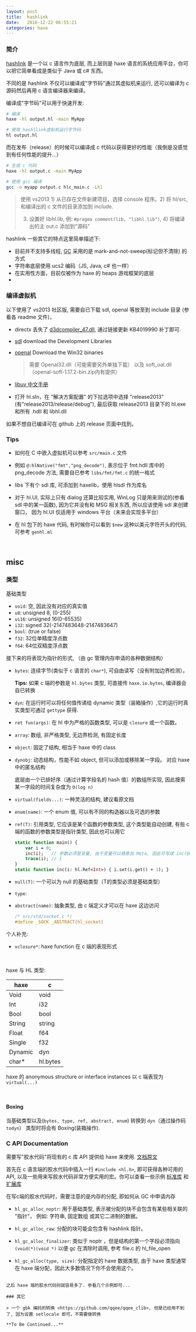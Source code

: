 ```yaml
---
layout: post
title:	hashlink
date:	2016-12-22 06:55:21
categories: haxe
---
```


### 简介

[hashlink](http://hashlink.haxe.org/) 是一个以 c 语言作为底层, 而上层则是 haxe 语言的系统应用平台，你可以把它简单看成是类似于 Java 或 c# 东西。

不同的是 hashlink 不仅可以编译成"字节码"通过其虚拟机来运行, 还可以编译为 c 源码然后再用 c 语言编译器来编译。

编译成"字节码"可以用于快速开发:

```bash
# 编译
haxe -hl output.hl -main MyApp

# 使用 hashllink虚拟机运行字节码
hl output.hl
```

<!-- more -->

而在发布（release）的时候可以编译成 c 代码以获得更好的性能（我倒是没感觉到有任何性能的提升...）

```bash
# 生成 c 代码
haxe -hl output.c -main MyApp

# 使用 gcc 编译
gcc -o myapp output.c hlc_main.c -Lhl
```

> 使用 vs2013 1) 从已存在文件新建项目，选择 console 程序。2) 将 hl/src, 和编译出的 c 文件的目录添加到 include.
>
> 3) 设置好 libhl.lib, 例: `#pragma comment(lib, "libhl.lib")`, 4) 将编译出的主 out.c 添加到"源码"

hashlink 一些其它的特点这里简单描述下:

* 目前并不支持多线程, [GC](https://github.com/HaxeFoundation/hashlink/wiki/Notes-on-Garbage-Collector) 采用的是 mark-and-not-sweep(标记但不清除) 的方式
* 字符串底层使用 ucs2 编码（JS, Java, c# 也一样）
* 在实用性方面，目前仅被作为 haxe 的 heaps 游戏框架的底层
*

### 编译虚拟机

以下使用了 vs2013 社区版, 需要自已下载 sdl, openal 等放至到 include 目录 (参看各 readme 文件)，

- directx 丢失了 [d3dcompiler_47.dll](http://www.catalog.update.microsoft.com/Search.aspx?q=KB4019990), 通过链接更新 KB4019990 补丁即可.

- [sdl](https://www.libsdl.org/) download the Development Libraries

- [openal](http://openal-soft.org/) Download the Win32 binaries

  > 需要 Openal32.dll（可能需要另外单独下载） 以及 soft_oal.dll（openal-soft-1.17.2-bin.zip内有提供）

- [libuv 中文手册](https://github.com/forhappy/uvbook)

* 打开 hl.sln，在 "解决方案配置" 的下拉选项中选择 "release2013"(有"release2013/release/debug"), 最后获取 release2013 目录下的 hl.exe 和所有 .hdll 和 libhl.dll

如果不想自已编译可在 github 上的 release 页面中找到。

### Tips

* 如何在 C 中嵌入虚拟机可以参考 `src/main.c` 文件

* 例如 `@:hlNative("fmt","png_decode")`, 表示位于 fmt.hdll 库中的 png_decode 方法, 需要自已参考 `libs/fmt/fmt.c` 的统一格式

* libs 下有个 sdl 库, 可添加到 haxelib，使用 hlsdl 作为库名

* 对于 hl.UI, 实际上只有 dialog 还算比较实用, WinLog 只是用来测试的(参看 sdl 中的某一函数), 因为它并没有和 MSG 相关东西, 所以应该使用 sdl 来创建窗口， 因为 hl.UI 仅适用于 windows 平台（未来会实现多平台）

* 在 hl 包下的 haxe 代码, 有时候你可以看到 `$new` 这种以美元字符开头的代码, 可参考 `genhl.ml`

&nbsp;
&nbsp;

## misc

### 类型

基础类型

* `void`: 空, 因此没有对应的真实值
* `u8`: unsigned 8, (0-255)
* `ui16`: unsigned 16(0-65535)
* `i32`: signed 32(-2147483648-2147483647)
* `bool`: (true or false)
* `f32`: 32位单精度浮点数
* `f64`: 64位双精度浮点数

接下来的将表现为指针的形式, （由 gc 管理内存申请的各种数据结构）

* `bytes`: 连续字节(类似于 c 语言的 `char*`), 可自由读写（没有附加边界检测）。

  **Tips:** 如果 c 端的参数是 `hl.bytes` 类型, 可直接传 `haxe.io.bytes`, 编译器会自已转换

* `dyn`: 在运行时可以将任何值传递给 dynamic 类型（装箱操作）,它的运行时真实类型可通过 `gettype` 获得.

* `ret fun(args)`: 在 hl 中为严格的函数类型, 可以是 `closure` 或一个函数。

* `array`: 数组, 非严格类型, 无边界检测, 有固定长度

* `object`: 固定了结构, 相当于 haxe 中的 class

* `dynobj`: 动态结构，性能不如 object, 但可以添加或移除某一字段。 对应 haxe 中的匿名结构

  底层由一个已排好序（通过计算字段名的 hash 值）的数组所实现, 因此搜索某一字段的时间复杂度为 `O(log n)`

* `virtual(fields...)`: 一种灵活的结构, 建议看原文档

* `enum(name)`: 一个 enum 值, 可以有不同的构造器以及可选的参数

* `ref(T)`: 引用类型, 它应该是某个函数的参数类型, 这个类型能自动创建, 有些 c 端的函数的参数类型是指针类型, 因此也可以用它

   ```haxe
   static function main() {
       var i = 0;
       inc(i);   // 参数必须是变量, 由于变量可以随意加 Meta, 因此可写成 inc(@OUT i) 以让代码更可读
       trace(i); // 1
   }
   static function inc(i: hl.Ref<Int>) { i.set(i.get() + 1); }
   ```
* `null(T)`: 一个可以为 null 的基础类型（T的类型必须是基础类型）

* `type`:

* `abstract(name)`: 抽象类型, 由 c 端定义才可以在 haxe 这边访问

  ```c
  /* src/std/socket.c */
  #define _SOCK	_ABSTRACT(hl_socket)
  ```

个人补充:

* `vclosure*`: haxe function 在 c 端的表现形式

&nbsp;

haxe 与 HL 类型:

  haxe  |  c
--------|-------
Void    |  void
Int     |  i32
Bool    |  bool
String  |  string
Float   |  f64
Single  |  f32
Dynamic |  dyn
char*   |  hl.bytes

haxe 的 anonymous structure or interface instances 以 c 端表现为 `virtual(...)`

&nbsp;

#### Boxing

当基础类型以及(`bytes, type, ref, abstract, enum`) 转换到 `dyn`（通过操作码 `todyn`） 类型时将会有 Boxing(装箱操作).


### C API Documentation

需要写"胶水代码"将现有的 c 库 API 提供给 haxe 来使用. [文档原文](https://github.com/HaxeFoundation/hashlink/wiki/C-API-Documentation)

首先在 c 语言端的胶水代码中插入一行 `#include <hl.h>`, 即可获得各种可用的 API, 以及一些用来写胶水代码非常方便实用的宏。你可以查看一些示例 [标准库](https://github.com/HaxeFoundation/hashlink/tree/master/src/std)
和[扩展库](https://github.com/HaxeFoundation/hashlink/tree/master/libs)


在写c端的胶水代码时，需要注意的是内存的分配, 即如何从 GC 中申请内存

* `hl_gc_alloc_noptr`: 用于基础类型, 表示被分配的块不会包含有某些相关联的 "指针"， 例如: 字符串, 固定数组 或其它二进制的数据。

* `hl_gc_alloc_raw`: 分配的块可能会包含有 hashlink 指针。

* `hl_gc_alloc_finalizer`: 类似于 noptr ，但是结构的第一个字段必须指向 `(void(*)(void *)` 以便 gc 在清除时调用, 参考 file.c 的 hl_file_open

* `hl_gc_alloc(type, size)`: 分配指定的 haxe 数据类型, 由于 haxe 类型通常在 haxe 端分配，因此大多数情况下你不会使用这个。
```

之后 haxe 端的胶水代码则就容易多了. 参看几个示例即可...

### 其它

> 一个 gbk 编码的转换 <https://github.com/qqee/qqee_clib>, 但是已经用不到了, 因为设置 setlocale 即可，不需要做转换

**To Be Continued...**
